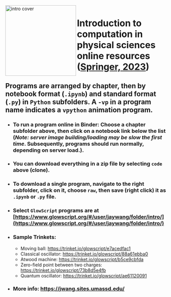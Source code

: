 <img src="https://jwang.sites.umassd.edu/files/2023/03/intro1.jpg" width="220px" align="left" border="0" alt="intro cover">

# Introduction to computation in physical sciences online resources (<a href="https://link.springer.com/book/10.1007/978-3-031-17646-3">Springer, 2023</a>)

## Programs are arranged by chapter, then by notebook format (`.ipynb`) and standard format (`.py`) in `Python` subfolders. A `-vp` in a program name indicates a `vpython` animation program.
- ### To run a program online in Binder: Choose a chapter subfolder above, then click on a notebook link below the list (*Note: server image building/loading may be slow the first time*. Subsequently, programs should run normally, depending on server load.). 
- ### You can download everything in a zip file by selecting `code` above (clone). 
- ### To download a single program, navigate to the right subfolder, click on it, choose `raw`, then save (right click) it as  `.ipynb` or `.py` file.
- ### Select `GlowScript` programs are at [https://www.glowscript.org/#/user/jaywang/folder/intro/](https://www.glowscript.org/#/user/jaywang/folder/intro/)
- ### Sample Trinkets:
   - Moving ball: https://trinket.io/glowscript/e7acedfac1
   - Classical oscillator: https://trinket.io/glowscript/88a61ebba0
   - Atwood machine: https://trinket.io/glowscript/b5ce9cbfda
   - Zero-field point between two charges: https://trinket.io/glowscript/73b8d5e4fb
   - Quantum oscillator: https://trinket.io/glowscript/ae61120091
   
- ### More info: https://jwang.sites.umassd.edu/
